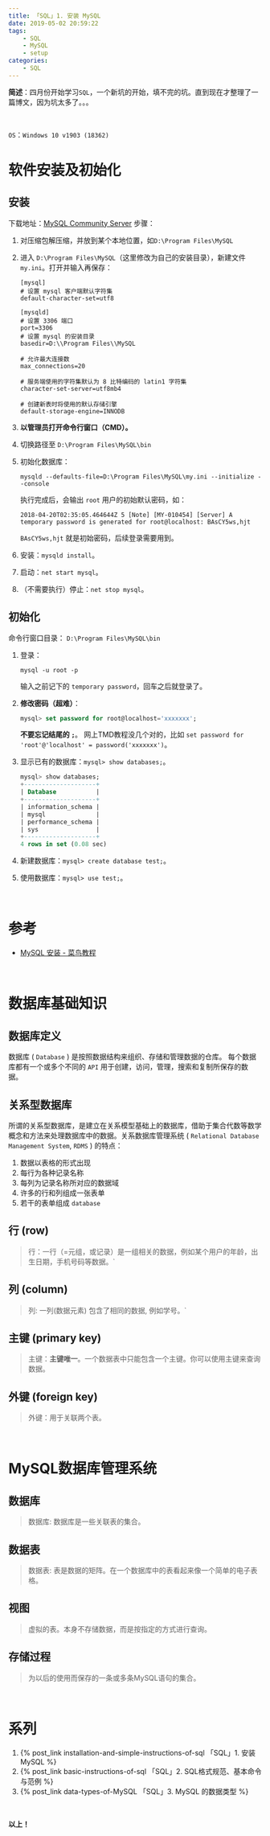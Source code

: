 ```yaml
---
title: 「SQL」1. 安装 MySQL
date: 2019-05-02 20:59:22
tags:
	- SQL
	- MySQL
	- setup
categories:	
	- SQL
---
```


**简述**：四月份开始学习`SQL`，一个新坑的开始，填不完的坑。直到现在才整理了一篇博文，因为坑太多了。。。

<!-- more -->
<br />



`OS`：`Windows 10 v1903 (18362)`

# 软件安装及初始化

## 安装
下载地址：[MySQL Community Server](https://dev.mysql.com/downloads/mysql/)
步骤：

1. 对压缩包解压缩，并放到某个本地位置，如`D:\Program Files\MySQL`

2. 进入 `D:\Program Files\MySQL`（这里修改为自己的安装目录），新建文件 `my.ini`。打开并输入再保存：
   ```
   [mysql]
   # 设置 mysql 客户端默认字符集
   default-character-set=utf8
   
   [mysqld]
   # 设置 3306 端口
   port=3306
   # 设置 mysql 的安装目录
   basedir=D:\\Program Files\\MySQL
   
   # 允许最大连接数
   max_connections=20
   
   # 服务端使用的字符集默认为 8 比特编码的 latin1 字符集
   character-set-server=utf8mb4
   
   # 创建新表时将使用的默认存储引擎
   default-storage-engine=INNODB
   ```

3. **以管理员打开命令行窗口（CMD）。**

4. 切换路径至 `D:\Program Files\MySQL\bin`

5. 初始化数据库：
   ```shell
   mysqld --defaults-file=D:\Program Files\MySQL\my.ini --initialize --console
   ```
   执行完成后，会输出 `root` 用户的初始默认密码，如：
   ```shell
   2018-04-20T02:35:05.464644Z 5 [Note] [MY-010454] [Server] A temporary password is generated for root@localhost: BAsCY5ws,hjt
   ```
   `BAsCY5ws,hjt` 就是初始密码，后续登录需要用到。

6. 安装：`mysqld install`。
7. 启动：`net start mysql`。
8. （不需要执行）停止：`net stop mysql`。

## 初始化
命令行窗口目录： `D:\Program Files\MySQL\bin`
1. 登录：
   ```shell
   mysql -u root -p
   ```
   输入之前记下的 `temporary password`，回车之后就登录了。

2. **修改密码（超难）**：

    ```sql
    mysql> set password for root@localhost='xxxxxxx';
    ```
    **不要忘记结尾的 `;`**。
    网上TMD教程没几个对的，比如 `set password for 'root'@'localhost' = password('xxxxxxx')`。

3. 显示已有的数据库：`mysql> show databases;`。
    ```sql
    mysql> show databases;
    +--------------------+
    | Database           |
    +--------------------+
    | information_schema |
    | mysql              |
    | performance_schema |
    | sys                |
    +--------------------+
    4 rows in set (0.08 sec)
    ```

4. 新建数据库：`mysql> create database test;`。

5. 使用数据库：`mysql> use test;`。

<br />



# 参考

- [MySQL 安装 - 菜鸟教程](<https://www.runoob.com/mysql/mysql-install.html>)

<br />



# 数据库基础知识

## 数据库定义
数据库 ( `Database` ) 是按照数据结构来组织、存储和管理数据的仓库。
每个数据库都有一个或多个不同的 `API` 用于创建，访问，管理，搜索和复制所保存的数据。

## 关系型数据库 
所谓的关系型数据库，是建立在关系模型基础上的数据库，借助于集合代数等数学概念和方法来处理数据库中的数据。关系数据库管理系统 ( `Relational Database Management System`, `RDMS` ) 的特点：

1. 数据以表格的形式出现
2. 每行为各种记录名称
3. 每列为记录名称所对应的数据域
4. 许多的行和列组成一张表单
5. 若干的表单组成 `database`

## 行 (row)
>行：一行（=元组，或记录）是一组相关的数据，例如某个用户的年龄，出生日期，手机号码等数据。`

## 列 (column)
>列: 一列(数据元素) 包含了相同的数据, 例如学号。`

## 主键 (primary key)
>主键：**主键唯一**。一个数据表中只能包含一个主键。你可以使用主键来查询数据。

## 外键 (foreign key)
>外键：用于关联两个表。

<br />

# MySQL数据库管理系统
## 数据库
>数据库: 数据库是一些关联表的集合。
## 数据表
>数据表: 表是数据的矩阵。在一个数据库中的表看起来像一个简单的电子表格。
## 视图
>虚拟的表。本身不存储数据，而是按指定的方式进行查询。
## 存储过程
>为以后的使用而保存的一条或多条MySQL语句的集合。

<br />

# 系列

1. {% post_link installation-and-simple-instructions-of-sql 「SQL」1. 安装 MySQL %}
2. {% post_link basic-instructions-of-sql 「SQL」2. SQL格式规范、基本命令与范例 %} 
3. {% post_link data-types-of-MySQL 「SQL」3. MySQL 的数据类型  %}



<br />

**以上！**

<br />